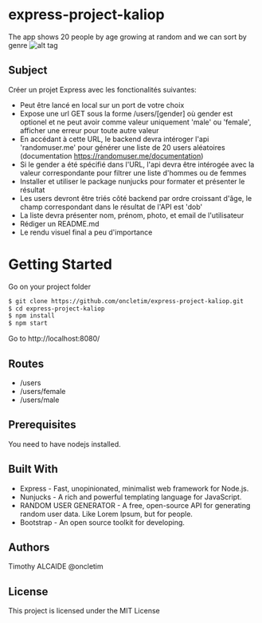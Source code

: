 # express-project-kaliop
The app shows 20 people by age growing at random and we can sort by genre
![alt tag](https://github.com/oncletim/express-project-kaliop/screenshot.png)

## Subject
Créer un projet Express avec les fonctionalités suivantes:

- Peut être lancé en local sur un port de votre choix
- Expose une url GET sous la forme /users/[gender] où gender est optionel et ne peut avoir comme valeur uniquement 'male' ou 'female', afficher une erreur pour toute autre valeur
- En accédant à cette URL, le backend devra intéroger l'api 'randomuser.me' pour générer une liste de 20 users aléatoires (documentation https://randomuser.me/documentation)
- Si le gender a été spécifié dans l'URL, l'api devra être intérogée avec la valeur correspondante pour filtrer une liste d'hommes ou de femmes
- Installer et utiliser le package nunjucks pour formater et présenter le résultat
- Les users devront être triés côté backend par ordre croissant d'âge, le champ correspondant dans le résultat de l'API est 'dob'
- La liste devra présenter nom, prénom, photo, et email de l'utilisateur
- Rédiger un README.md
- Le rendu visuel final a peu d'importance

# Getting Started
Go on your project folder
```bash
$ git clone https://github.com/oncletim/express-project-kaliop.git
$ cd express-project-kaliop
$ npm install 
$ npm start 
```
Go to http://localhost:8080/

## Routes
- /users          
- /users/female
- /users/male

## Prerequisites
You need to have nodejs installed.

## Built With
- Express - Fast, unopinionated, minimalist web framework for Node.js.
- Nunjucks - A rich and powerful templating language for JavaScript.
- RANDOM USER GENERATOR - A free, open-source API for generating random user data. Like Lorem Ipsum, but for people.
- Bootstrap - An open source toolkit for developing.

## Authors
Timothy ALCAIDE @oncletim

## License
This project is licensed under the MIT License
